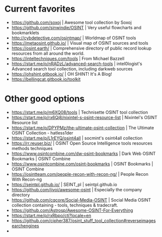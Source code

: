 # Current favorites
- https://github.com/soxoj | Awesome tool collection by Soxoj
- https://github.com/sinwindie/OSINT | Very useful flowcharts and bookmarklets
- http://cybdetective.com/osintmap/ | Worldmap of OSINT tools
- https://metaosint.github.io/ | Visual map of OSINT sources and tools
- https://osint.earth/ | Comprehensive directory of public record lookup resources from all around the world.
- https://inteltechniques.com/tools | From Michael Bazzell
- https://start.me/p/nRADzL/advanced-search-tools | intel0logist's Advanced search tool collection,  including darkweb sources
- https://ohshint.gitbook.io/ | OH SHINT! It's A Blog!
- https://bellingcat.gitbook.io/toolkit

# Other good options
- https://start.me/p/m6XQ08/tools | Technisette OSINT tool collection
- https://start.me/p/rx6Qj8/nixintel-s-osint-resource-list | Nixintel's OSINT Resource list
- https://start.me/p/DPYPMz/the-ultimate-osint-collection | The Ultimate OSINT Collection - hatless1der
- https://start.me/p/L1rEYQ/osint4all | socmint's osint4all collection
- https://rr.reuser.biz/ | OSINT Open Source Intelligence tools resources methods techniques
- https://www.osintcombine.com/dw-osint-bookmarks | Dark Web OSINT Bookmarks | OSINT Combine
- https://www.osintcombine.com/osint-bookmarks | OSINT Bookmarks | OSINT Combine
- https://osintteam.com/people-recon-with-recon-ng/ | People Recon With Recon-ng
- https://seintpl.github.io/ | SEINT_pl | seintpl.github.io
- https://github.com/jivoi/awesome-osint | Especially the company directory
- https://github.com/cqcore/Social-Media-OSINT | Social Media OSINT collection containing - tools, techniques & tradecraft.
- https://github.com/Astrosp/Awesome-OSINT-For-Everything
- https://start.me/p/rxRbpo/cti?locale=en
- https://github.com/cipher387/osint_stuff_tool_collection#reverseimagesearchengines
- 
